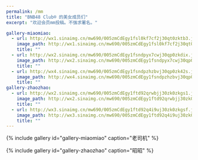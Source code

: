 ```yaml
---
permalink: /mm
title: "BNB48 Club® 的美女成员们"
excerpt: "欢迎会员mm投稿。不强求署名。"

gallery-miaomiao:
  - url: http://wx1.sinaimg.cn/mw690/005zmCdEgy1fsl0kf7cf2j30qt0zktb3.jpg
    image_path: http://wx1.sinaimg.cn/mw690/005zmCdEgy1fsl0kf7cf2j30qt0zktb3.jpg
    title: ""
  - url: http://wx2.sinaimg.cn/mw690/005zmCdEgy1fsndpyx7cwj30qp0zkdix.jpg
    image_path: http://wx2.sinaimg.cn/mw690/005zmCdEgy1fsndpyx7cwj30qp0zkdix.jpg
    title: ""
  - url: http://wx4.sinaimg.cn/mw690/005zmCdEgy1fsndpzhzbvj30qp0zk42s.jpg
    image_path: http://wx4.sinaimg.cn/mw690/005zmCdEgy1fsndpzhzbvj30qp0zk42s.jpg
    title: ""
gallery-zhaozhao:
  - url: http://wx2.sinaimg.cn/mw690/005zmCdEgy1ftd92qrwbjj30zk0zkgs1.jpg
    image_path: http://wx2.sinaimg.cn/mw690/005zmCdEgy1ftd92qrwbjj30zk0zkgs1.jpg
    title: ""
  - url: http://wx3.sinaimg.cn/mw690/005zmCdEgy1ftd92q4i9uj30zk0zkgsf.jpg
    image_path: http://wx3.sinaimg.cn/mw690/005zmCdEgy1ftd92q4i9uj30zk0zkgsf.jpg
    title: ""
---
```


{% include gallery id="gallery-miaomiao" caption="老司机" %}
<!--erc20="0xef77fc266888bbd2c55264248e4af945ba9f3946"-->
{% include gallery id="gallery-zhaozhao" caption="昭昭" %}
